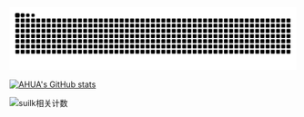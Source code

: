 <picture>
  <source media="(prefers-color-scheme: dark)" srcset="https://raw.githubusercontent.com/popqq/popqq/output/github-contribution-grid-snake-dark.svg">
  <source media="(prefers-color-scheme: light)" srcset="https://raw.githubusercontent.com/popqq/popqq/output/github-contribution-grid-snake.svg">
  <img alt="github contribution grid snake animation" src="https://raw.githubusercontent.com/popqq/popqq/output/github-contribution-grid-snake.svg">
</picture>

[![AHUA's GitHub stats](https://github-readme-stats.vercel.app/api?username=popqq&theme=catppuccin_latte "![AHUA's GitHub stats")](https://github.com/AHUA-Official/github-readme-stats)

![suilk相关计数](https://count.getloli.com/@suilk?name=suilk&theme=gelbooru&padding=7&offset=0&align=top&scale=1&pixelated=1&darkmode=auto)
